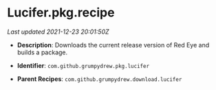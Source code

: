 # Lucifer.pkg.recipe

_Last updated 2021-12-23 20:01:50Z_

- **Description**: Downloads the current release version of Red Eye and builds a package.

- **Identifier**: `com.github.grumpydrew.pkg.lucifer`

- **Parent Recipes**: `com.github.grumpydrew.download.lucifer`
